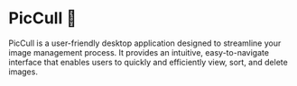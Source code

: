 # PicCull 🥒

PicCull is a user-friendly desktop application designed to streamline your image management process. It provides an intuitive, easy-to-navigate interface that enables users to quickly and efficiently view, sort, and delete images.
